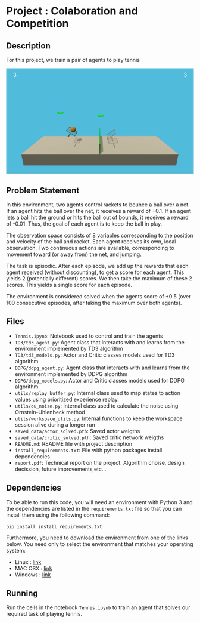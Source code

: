 # Project : Colaboration and Competition

## Description 
For this project, we train a pair of agents to play tennis

![Agents Playing Tennis](images/AgentsPlayingTennis.gif)

## Problem Statement 
In this environment, two agents control rackets to bounce a ball over a net. If an agent hits the ball over the net, it receives a reward of +0.1. If an agent lets a ball hit the ground or hits the ball out of bounds, it receives a reward of -0.01. 
Thus, the goal of each agent is to keep the ball in play.


The observation space consists of 8 variables corresponding to the position and velocity of the ball and racket. Each agent receives its own, local observation. Two continuous actions are available, corresponding to movement toward (or away from) the net, and jumping. 

The task is episodic. After each episode, we add up the rewards that each agent received (without discounting), to get a score for each agent. This yields 2 (potentially different) scores. We then take the maximum of these 2 scores. This yields a single score for each episode. 

The environment is considered solved  when the agents score of +0.5 (over 100 consecutive episodes, after taking the maximum over both agents). 

## Files 
- `Tennis.ipynb`: Notebook used to control and train the agents 
- `TD3/td3_agent.py`: Agent class that interacts with and learns from the environment implemented by TD3 algorithm
- `TD3/td3_models.py`: Actor and Critic classes models used for TD3 algorithm
- `DDPG/ddpg_agent.py`: Agent class that interacts with and learns from the environment implemented by DDPG algorithm
- `DDPG/ddpg_models.py`: Actor and Critic classes models used for DDPG algorithm
- `utils/replay_buffer.py`: Internal class used to map states to action values using prioritized experience replay.
- `utils/ou_noise.py`: Internal class used to calculate the noise using Ornstein-Uhlenbeck method
- `utils/workspace_utils.py`: Internal functions to keep the workspace session alive during a longer run
- `saved_data/actor_solved.pth`: Saved actor weigths
- `saved_data/critic_solved.pth`: Saved critic network weigths
- `README.md`: README file with project description
- `install_requirements.txt`: File with python packages install dependencies
- `report.pdf`: Technical report on the project. Algorithm choise, design decission, future improvements,etc... 

## Dependencies
To be able to run this code, you will need an environment with Python 3 and 
the dependencies are listed in the `requirements.txt` file so that you can install them
using the following command: 
```
pip install install_requirements.txt
``` 

Furthermore, you need to download the environment from one of the links below. You need only to select
the environment that matches your operating system:
- Linux : [link](https://s3-us-west-1.amazonaws.com/udacity-drlnd/P3/Tennis/Tennis_Linux.zip)
- MAC OSX : [link](https://s3-us-west-1.amazonaws.com/udacity-drlnd/P3/Tennis/Tennis.app.zip)
- Windows : [link](https://s3-us-west-1.amazonaws.com/udacity-drlnd/P3/Tennis/Tennis_Windows_x86_64.zip)

## Running
Run the cells in the notebook `Tennis.ipynb` to train an agent that solves our required
task of playing tennis.

